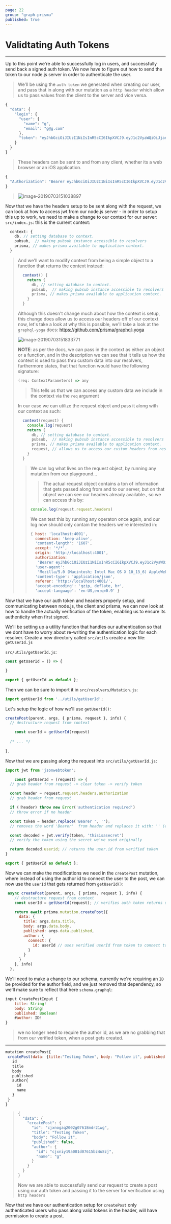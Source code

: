 ```yaml
---
page: 22
group: "graph-prisma"
published: true
---
```


# Validtating Auth Tokens

---------------------------------

Up to this point we're able to successfully log in users, and successfully send back a signed auth token. We now have to figure out how to send the token to our node.js server in order to authenticate the user. 

> We'll be using the `auth token` we generated when creating our user, and pass that in along with our mutation as a `http header` which allow us to pass values from the client to the server and vice versa. 

```js
{
  "data": {
    "login": {
      "user": {
        "name": "g",
        "email": "g@g.com"
      },
      "token": "eyJhbGciOiJIUzI1NiIsInR5cCI6IkpXVCJ9.eyJ1c2VyaWQiOiJjanhuaXkxOWEwMDFkMDc2MTViejR1OHpqIiwiaWF0IjoxNTYyMTc2NDI5fQ.8SPii5pOixqI4LAf-Pzh-889O7s4n1Nvs-TCiA_X01M"
    }
  }
}
```

>  These headers can be sent to and from any client, whether its a web browser or an iOS application.

```js
{
  "Authorization": "Bearer eyJhbGciOiJIUzI1NiIsInR5cCI6IkpXVCJ9.eyJ1c2VyaWQiOiJjanhuaXkxOWEwMDFkMDc2MTViejR1OHpqIiwiaWF0IjoxNTYyMTc2NDI5fQ.8SPii5pOixqI4LAf-Pzh-889O7s4n1Nvs-TCiA_X01M"
}
```

> ![image-20190703151038897](http://ww2.sinaimg.cn/large/006tNc79ly1g4n8xct6dxj30k30kfwgo.jpg)



Now that we have the headers setup to be sent along with the request, we can look at how to access jwt from our node.js server - in order to setup this up to work, we need to make a change to our context for our server: `src/index.js`: this is the current context:

```js
  context: {
    db, // setting database to context.
    pubsub,  // making pubsub instance accessible to resolvers
    prisma, // makes prisma available to application context.
  }
```

> And we'll want to modify context from being a simple object to a function that returns the context instead:
>
> ```js
>   context() {
>     return {
>       db, // setting database to context.
>       pubsub,  // making pubsub instance accessible to resolvers
>       prisma, // makes prisma available to application context.
>     }
>   } 
> ```
>
> Although this doesn't change much about how the context is setup, this change does allow us to access our headers off of our context now, let's take a look at why this is possible, we'll take a look at the `graphql-yoga` docs:  https://github.com/prisma/graphql-yoga
>
> ![image-20190703151833771](http://ww4.sinaimg.cn/large/006tNc79ly1g4n95izb1zj30kf0hmtc3.jpg)
>
> **NOTE**: as per the docs, we can pass in the context as either an object or a function, and in the description we can see that it tells us how the context is used to pass thru custom data into our resolvers, furthermore states, that that function would have the following signature:
>
> ```js
> (req: ContextParameters) => any
> ```
>
> > This tells us that we can access any custom data we include in the context via the `req` argument
>
> In our case we can utilize the request object and pass it along with our context as such:
>
> ```js
>   context(request) {
>     console.log(request)
>     return {
>       db, // setting database to context.
>       pubsub,  // making pubsub instance accessible to resolvers
>       prisma, // makes prisma available to application context.
>       request, // allows us to access our custom headers from resolvers
>     }
>   } 
> ```
>
> > We can log what lives on the request object, by running any mutation from our playground...
> >
> > > The actual request object contains a ton of information that gets passed along from and to our server, but on that object we can see our headers already available., so we can access this by:
> >
> > ```js
> > console.log(reqeust.request.headers)
> > ```
> >
> > We can test this by running any operaton once again, and our log now should only contain the headers we're interested in:
> >
> > ```js
> > { host: 'localhost:4001',
> >   connection: 'keep-alive',
> >   'content-length': '1607',
> >   accept: '*/*',
> >   origin: 'http://localhost:4001',
> >   authorization:
> >    'Bearer eyJhbGciOiJIUzI1NiIsInR5cCI6IkpXVCJ9.eyJ1c2VyaWQiOiJjanhuaXkxOWEwMDFkMDc2MTViejR1OHpqIiwiaWF0IjoxNTYyMTc2NDI5fQ.8SPii5pOixqI4LAf-Pzh-889O7s4n1Nvs-TCiA_X01M',
> >   'user-agent':
> >    'Mozilla/5.0 (Macintosh; Intel Mac OS X 10_13_6) AppleWebKit/537.36 (KHTML, like Gecko) Chrome/73.0.3683.103 Safari/537.36 OPR/60.0.3255.170',
> >   'content-type': 'application/json',
> >   referer: 'http://localhost:4001/',
> >   'accept-encoding': 'gzip, deflate, br',
> >   'accept-language': 'en-US,en;q=0.9' }
> > ```



Now that we have our auth token and headers properly setup, and communicating between node.js, the client and prisma, we can now look at how to handle the actually verification of the token, enabling us to ensure its authenticity when first signed. 



We'll be setting up a utility function that handles our authentication so that we dont have to worry about re-writing the authentication logic for each resolver. Create a new directory called `src/utils` create a new file: `getUserId.js`

`src/utils/getUserId.js`:

```js
const getUserId = () => {

}

export { getUserId as default };
```

Then we can be sure to import it in `src/resolvers/Mutation.js`:

```js
import getUserId from '../utils/getUserId';
```

Let's setup the logic of how we'll use `getUserId()`:

```js
createPost(parent, args, { prisma, request }, info) {
  // destructure request from context

	const userId = getUserId(request)
  
  /* ... */
  
},
```



Now that we are passing along the request into `src/utils/getUserId.js`:

```js
import jwt from 'jsonwebtoken';

	const getUserId = (request) => {
  // grab header from request -> clear token -> verify token

  const header = request.request.headers.authorization
  // grab header from request

  if (!header) throw new Error('authentication required')
  // throw error if no header

  const token = header.replace('Bearer ', '');
  // removes the word 'Bearer'  from header and replaces it with: '' (empty string)

  const decoded = jwt.verify(token, 'thisisasecret')
  // verify the token using the secret we've used originally

  return decoded.userid; // returns the user.id from verified token
}

export { getUserId as default };

```



Now we can make the modifications we need in the `createPost` mutation, where instead of using the author id to connect the user to the post, we can now use the `userId` that gets returned from `getUserId()`:

```js
 async createPost(parent, args, { prisma, request }, info) {
    // destructure request from context
    const userId = getUserId(request); // verifies auth token returns userId

    return await prisma.mutation.createPost({
      data: {
        title: args.data.title,
        body: args.data.body,
        published: args.data.published,
        author: {
          connect: {
            id: userId // uses verified userId from token to connect to author
          }
        }
      }
    }, info)
  },
```



We'll need to make a change to our schema, currently we're requiring an `ID` be provided for the author field,  and we just removed that dependency, so we'll make sure to reflect that here `schema.graphql`:

```js
input CreatePostInput {
    title: String!
    body: String!
    published: Boolean!
    #author: ID!
}
```

> we no longer need to require the author id, as we are no grabbing that from our verified token, when a post gets created.

---------------------------------

 ```js
mutation createPost{
  createPost(data: {title:"Testing Token", body: "Follow it", published: false,}) {
    id
    title
    body
    published
    author{
      id
      name
    }
  }
}
 ```

> ```js
> {
>   "data": {
>     "createPost": {
>       "id": "cjxnogaq2002g07618mdr21wg",
>       "title": "Testing Token",
>       "body": "Follow it",
>       "published": false,
>       "author": {
>         "id": "cjxniy19a001d07615bz4u8zj",
>         "name": "g"
>       }
>     }
>   }
> }
> ```
>
> Now we are able to successfully send our request to create a post using our auth token and passing it to the server for verification using `http headers` 



Now that we have our authentication setup for `createPost` only authenticated users who pass along valid tokens in the header, will have permission to create a post.

